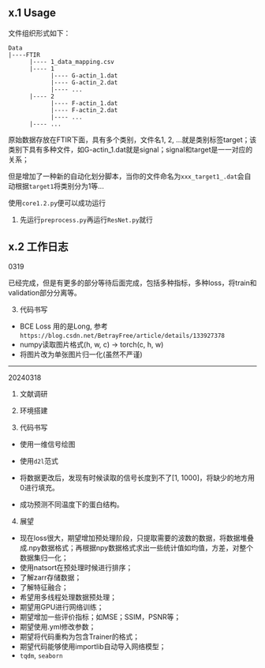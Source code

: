 ## x.1 Usage


文件组织形式如下：

```
Data
|----FTIR
      |---- 1_data_mapping.csv
      |---- 1
            |---- G-actin_1.dat
            |---- G-actin_2.dat
            |---- ...
      |---- 2
            |---- F-actin_1.dat
            |---- F-actin_2.dat
            |---- ...
      |---- ...  
```

原始数据存放在FTIR下面，具有多个类别，文件名1, 2, ...就是类别标签target；该类别下具有多种文件，如G-actin_1.dat就是signal；signal和target是一一对应的关系；

但是增加了一种新的自动化划分脚本，当你的文件命名为`xxx_target1_.dat`会自动根据`target1`将类别分为1等...

使用`core1.2.py`便可以成功运行

1. 先运行`preprocess.py`再运行`ResNet.py`就行


## x.2 工作日志

0319

已经完成，但是有更多的部分等待后面完成，包括多种指标，多种loss，将train和validation部分分离等。


3. 代码书写

- BCE Loss 用的是Long, 参考`https://blog.csdn.net/BetrayFree/article/details/133927378`
- numpy读取图片格式(h, w, c) -> torch(c, h, w)
- 将图片改为单张图片归一化\(虽然不严谨\)

---

20240318

1. 文献调研

2. 环境搭建

3. 代码书写

- 使用一维信号绘图
- 使用`d2l`范式
 
- 将数据更改后，发现有时候读取的信号长度到不了[1, 1000]，将缺少的地方用0进行填充。
- 成功预测不同温度下的蛋白结构。




4. 展望

- 现在loss很大，期望增加预处理阶段，只提取需要的波数的数据，将数据堆叠成.npy数据格式；再根据npy数据格式求出一些统计值如均值，方差，对整个数据集归一化；
- 使用natsort在预处理时候进行排序；
- 了解zarr存储数据；
- 了解特征融合；
- 希望用多线程处理数据预处理；
- 期望用GPU进行网络训练；
- 期望增加一些评价指标；如MSE；SSIM，PSNR等；
- 期望使用.yml修改参数；
- 期望将代码重构为包含Trainer的格式；
- 期望代码能够使用importlib自动导入网络模型；
- `tqdm`, `seaborn`

